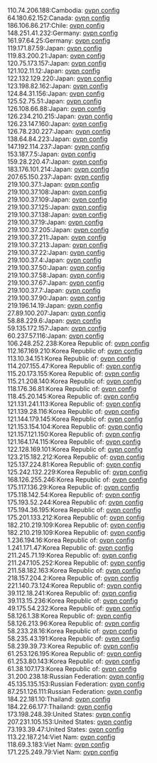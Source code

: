 110.74.206.188:Cambodia: [ovpn config](vpn/110_74_206_188.ovpn)  
64.180.62.152:Canada: [ovpn config](vpn/64_180_62_152.ovpn)  
186.106.86.217:Chile: [ovpn config](vpn/186_106_86_217.ovpn)  
148.251.41.232:Germany: [ovpn config](vpn/148_251_41_232.ovpn)  
161.97.64.25:Germany: [ovpn config](vpn/161_97_64_25.ovpn)  
119.171.87.59:Japan: [ovpn config](vpn/119_171_87_59.ovpn)  
119.83.200.21:Japan: [ovpn config](vpn/119_83_200_21.ovpn)  
120.75.173.157:Japan: [ovpn config](vpn/120_75_173_157.ovpn)  
121.102.11.12:Japan: [ovpn config](vpn/121_102_11_12.ovpn)  
122.132.129.220:Japan: [ovpn config](vpn/122_132_129_220.ovpn)  
123.198.82.162:Japan: [ovpn config](vpn/123_198_82_162.ovpn)  
124.84.31.156:Japan: [ovpn config](vpn/124_84_31_156.ovpn)  
125.52.75.51:Japan: [ovpn config](vpn/125_52_75_51.ovpn)  
126.108.66.88:Japan: [ovpn config](vpn/126_108_66_88.ovpn)  
126.234.210.215:Japan: [ovpn config](vpn/126_234_210_215.ovpn)  
126.23.147.160:Japan: [ovpn config](vpn/126_23_147_160.ovpn)  
126.78.230.227:Japan: [ovpn config](vpn/126_78_230_227.ovpn)  
138.64.84.223:Japan: [ovpn config](vpn/138_64_84_223.ovpn)  
147.192.114.237:Japan: [ovpn config](vpn/147_192_114_237.ovpn)  
153.187.7.5:Japan: [ovpn config](vpn/153_187_7_5.ovpn)  
159.28.220.47:Japan: [ovpn config](vpn/159_28_220_47.ovpn)  
183.176.101.214:Japan: [ovpn config](vpn/183_176_101_214.ovpn)  
207.65.150.237:Japan: [ovpn config](vpn/207_65_150_237.ovpn)  
219.100.37.1:Japan: [ovpn config](vpn/219_100_37_1.ovpn)  
219.100.37.108:Japan: [ovpn config](vpn/219_100_37_108.ovpn)  
219.100.37.109:Japan: [ovpn config](vpn/219_100_37_109.ovpn)  
219.100.37.125:Japan: [ovpn config](vpn/219_100_37_125.ovpn)  
219.100.37.138:Japan: [ovpn config](vpn/219_100_37_138.ovpn)  
219.100.37.19:Japan: [ovpn config](vpn/219_100_37_19.ovpn)  
219.100.37.205:Japan: [ovpn config](vpn/219_100_37_205.ovpn)  
219.100.37.211:Japan: [ovpn config](vpn/219_100_37_211.ovpn)  
219.100.37.213:Japan: [ovpn config](vpn/219_100_37_213.ovpn)  
219.100.37.22:Japan: [ovpn config](vpn/219_100_37_22.ovpn)  
219.100.37.4:Japan: [ovpn config](vpn/219_100_37_4.ovpn)  
219.100.37.50:Japan: [ovpn config](vpn/219_100_37_50.ovpn)  
219.100.37.58:Japan: [ovpn config](vpn/219_100_37_58.ovpn)  
219.100.37.67:Japan: [ovpn config](vpn/219_100_37_67.ovpn)  
219.100.37.7:Japan: [ovpn config](vpn/219_100_37_7.ovpn)  
219.100.37.90:Japan: [ovpn config](vpn/219_100_37_90.ovpn)  
219.196.14.19:Japan: [ovpn config](vpn/219_196_14_19.ovpn)  
27.89.100.207:Japan: [ovpn config](vpn/27_89_100_207.ovpn)  
58.88.229.6:Japan: [ovpn config](vpn/58_88_229_6.ovpn)  
59.135.172.157:Japan: [ovpn config](vpn/59_135_172_157.ovpn)  
60.237.57.116:Japan: [ovpn config](vpn/60_237_57_116.ovpn)  
106.248.252.238:Korea Republic of: [ovpn config](vpn/106_248_252_238.ovpn)  
112.167.169.210:Korea Republic of: [ovpn config](vpn/112_167_169_210.ovpn)  
113.10.34.151:Korea Republic of: [ovpn config](vpn/113_10_34_151.ovpn)  
114.207.155.47:Korea Republic of: [ovpn config](vpn/114_207_155_47.ovpn)  
115.20.173.155:Korea Republic of: [ovpn config](vpn/115_20_173_155.ovpn)  
115.21.208.140:Korea Republic of: [ovpn config](vpn/115_21_208_140.ovpn)  
118.176.36.81:Korea Republic of: [ovpn config](vpn/118_176_36_81.ovpn)  
118.45.20.145:Korea Republic of: [ovpn config](vpn/118_45_20_145.ovpn)  
121.131.241.113:Korea Republic of: [ovpn config](vpn/121_131_241_113.ovpn)  
121.139.28.116:Korea Republic of: [ovpn config](vpn/121_139_28_116.ovpn)  
121.144.179.145:Korea Republic of: [ovpn config](vpn/121_144_179_145.ovpn)  
121.153.154.104:Korea Republic of: [ovpn config](vpn/121_153_154_104.ovpn)  
121.157.121.150:Korea Republic of: [ovpn config](vpn/121_157_121_150.ovpn)  
121.164.174.115:Korea Republic of: [ovpn config](vpn/121_164_174_115.ovpn)  
122.128.169.101:Korea Republic of: [ovpn config](vpn/122_128_169_101.ovpn)  
123.215.182.212:Korea Republic of: [ovpn config](vpn/123_215_182_212.ovpn)  
125.137.224.81:Korea Republic of: [ovpn config](vpn/125_137_224_81.ovpn)  
125.242.132.229:Korea Republic of: [ovpn config](vpn/125_242_132_229.ovpn)  
168.126.255.246:Korea Republic of: [ovpn config](vpn/168_126_255_246.ovpn)  
175.117.136.29:Korea Republic of: [ovpn config](vpn/175_117_136_29.ovpn)  
175.118.142.54:Korea Republic of: [ovpn config](vpn/175_118_142_54.ovpn)  
175.193.52.244:Korea Republic of: [ovpn config](vpn/175_193_52_244.ovpn)  
175.194.36.195:Korea Republic of: [ovpn config](vpn/175_194_36_195.ovpn)  
175.201.133.212:Korea Republic of: [ovpn config](vpn/175_201_133_212.ovpn)  
182.210.219.109:Korea Republic of: [ovpn config](vpn/182_210_219_109.ovpn)  
182.210.219.109:Korea Republic of: [ovpn config](vpn/182_210_219_109.ovpn)  
1.236.194.16:Korea Republic of: [ovpn config](vpn/1_236_194_16.ovpn)  
1.241.171.47:Korea Republic of: [ovpn config](vpn/1_241_171_47.ovpn)  
211.245.71.19:Korea Republic of: [ovpn config](vpn/211_245_71_19.ovpn)  
211.247.105.252:Korea Republic of: [ovpn config](vpn/211_247_105_252.ovpn)  
211.58.182.163:Korea Republic of: [ovpn config](vpn/211_58_182_163.ovpn)  
218.157.204.2:Korea Republic of: [ovpn config](vpn/218_157_204_2.ovpn)  
221.140.73.124:Korea Republic of: [ovpn config](vpn/221_140_73_124.ovpn)  
39.112.18.241:Korea Republic of: [ovpn config](vpn/39_112_18_241.ovpn)  
39.113.15.236:Korea Republic of: [ovpn config](vpn/39_113_15_236.ovpn)  
49.175.54.232:Korea Republic of: [ovpn config](vpn/49_175_54_232.ovpn)  
58.126.1.38:Korea Republic of: [ovpn config](vpn/58_126_1_38.ovpn)  
58.126.213.96:Korea Republic of: [ovpn config](vpn/58_126_213_96.ovpn)  
58.233.28.16:Korea Republic of: [ovpn config](vpn/58_233_28_16.ovpn)  
58.235.43.191:Korea Republic of: [ovpn config](vpn/58_235_43_191.ovpn)  
58.239.39.73:Korea Republic of: [ovpn config](vpn/58_239_39_73.ovpn)  
61.253.126.195:Korea Republic of: [ovpn config](vpn/61_253_126_195.ovpn)  
61.253.80.143:Korea Republic of: [ovpn config](vpn/61_253_80_143.ovpn)  
61.38.107.173:Korea Republic of: [ovpn config](vpn/61_38_107_173.ovpn)  
31.200.238.18:Russian Federation: [ovpn config](vpn/31_200_238_18.ovpn)  
45.135.135.153:Russian Federation: [ovpn config](vpn/45_135_135_153.ovpn)  
87.251.126.111:Russian Federation: [ovpn config](vpn/87_251_126_111.ovpn)  
184.22.181.10:Thailand: [ovpn config](vpn/184_22_181_10.ovpn)  
184.22.66.177:Thailand: [ovpn config](vpn/184_22_66_177.ovpn)  
173.198.248.39:United States: [ovpn config](vpn/173_198_248_39.ovpn)  
207.231.105.153:United States: [ovpn config](vpn/207_231_105_153.ovpn)  
73.193.39.47:United States: [ovpn config](vpn/73_193_39_47.ovpn)  
113.22.187.214:Viet Nam: [ovpn config](vpn/113_22_187_214.ovpn)  
118.69.3.183:Viet Nam: [ovpn config](vpn/118_69_3_183.ovpn)  
171.225.249.79:Viet Nam: [ovpn config](vpn/171_225_249_79.ovpn)  
